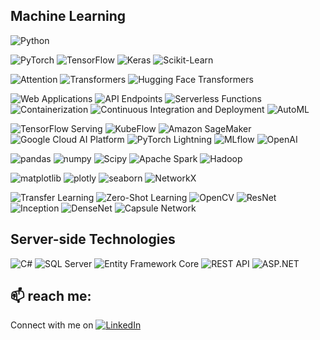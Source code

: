 ## Machine Learning


![Python](https://img.shields.io/badge/-Python-3776AB?style=flat-square&logo=Python&logoColor=white)

![PyTorch](https://img.shields.io/badge/-PyTorch-EE4C2C?style=flat-square&logo=PyTorch&logoColor=white&labelColor=EE4C2C)
![TensorFlow](https://img.shields.io/badge/-TensorFlow-FF6F00?style=flat-square&logo=TensorFlow&logoColor=white&labelColor=FF6F00)
![Keras](https://img.shields.io/badge/-Keras-D00000?style=flat-square&logo=Keras&logoColor=white&labelColor=D00000)
![Scikit-Learn](https://img.shields.io/badge/-Scikit--Learn-F7931E?style=flat-square&logo=scikit-learn&logoColor=white&labelColor=F7931E)

![Attention](https://img.shields.io/badge/-Attention-3E78B2?style=flat-square)
![Transformers](https://img.shields.io/badge/-Transformers-F6A800?style=flat-square)
![Hugging Face Transformers](https://img.shields.io/badge/Hugging%20Face%20Transformers-FF6F00?style=flat-square&logo=Hugging%20Face&logoColor=white)

![Web Applications](https://img.shields.io/badge/Web%20Applications-FFD700?style=for-the-badge&logo=Flask&logoColor=white)
![API Endpoints](https://img.shields.io/badge/API%20Endpoints-1C1C1C?style=for-the-badge&logo=Postman&logoColor=white)
![Serverless Functions](https://img.shields.io/badge/Serverless%20Functions-FFA500?style=for-the-badge&logo=AWSLambda&logoColor=white)
![Containerization](https://img.shields.io/badge/Containerization-1488C6?style=for-the-badge&logo=Docker&logoColor=white)
![Continuous Integration and Deployment](https://img.shields.io/badge/CI%2FCD-239120?style=for-the-badge&logo=github-actions&logoColor=white)
![AutoML](https://img.shields.io/badge/AutoML-FF6F00?style=for-the-badge&logo=TensorFlow&logoColor=white)

![TensorFlow Serving](https://img.shields.io/badge/TensorFlow%20Serving-FF6F00?style=for-the-badge&logo=TensorFlow&logoColor=white)
![KubeFlow](https://img.shields.io/badge/KubeFlow-326CE5?style=for-the-badge&logo=kubernetes&logoColor=white)
![Amazon SageMaker](https://img.shields.io/badge/Amazon%20SageMaker-232F3E?style=for-the-badge&logo=Amazon%20AWS&logoColor=white)
![Google Cloud AI Platform](https://img.shields.io/badge/Google%20Cloud%20AI%20Platform-4285F4?style=for-the-badge&logo=Google%20Cloud&logoColor=white)
![PyTorch Lightning](https://img.shields.io/badge/PyTorch%20Lightning-EE4C2C?style=for-the-badge&logo=PyTorch&logoColor=white)
![MLflow](https://img.shields.io/badge/MLflow-FF6F00?style=for-the-badge&logo=apache&logoColor=white)
![OpenAI](https://img.shields.io/badge/OpenAI-FF6600?style=for-the-badge&logo=openai&logoColor=white)

![pandas](https://img.shields.io/badge/pandas-150458?style=for-the-badge&logo=pandas&logoColor=white) 
![numpy](https://img.shields.io/badge/numpy-013243?style=for-the-badge&logo=numpy&logoColor=white)
![Scipy](https://img.shields.io/badge/Scipy-377EB8?style=for-the-badge&logo=scipy&logoColor=white)
![Apache Spark](https://img.shields.io/badge/Apache_Spark-E25A1C?style=for-the-badge&logo=apache-spark&logoColor=white)
![Hadoop](https://img.shields.io/badge/Hadoop-DF2C14?style=for-the-badge&logo=apache&logoColor=white)

![matplotlib](https://img.shields.io/badge/matplotlib-3776AB?style=for-the-badge&logo=matplotlib&logoColor=white)
![plotly](https://img.shields.io/badge/plotly-3F4F75?style=for-the-badge&logo=plotly&logoColor=white)
![seaborn](https://img.shields.io/badge/seaborn-379F7A?style=for-the-badge&logo=seaborn&logoColor=white)
![NetworkX](https://img.shields.io/badge/NetworkX-414141?style=for-the-badge&logo=NetworkX&logoColor=white)

![Transfer Learning](https://img.shields.io/badge/-Transfer%20Learning-2E8B57?style=flat-square)
![Zero-Shot Learning](https://img.shields.io/badge/Zero--Shot%20Learning-414141?style=flat-square)
![OpenCV](https://img.shields.io/badge/OpenCV-5C3EE8?style=flat-square&logo=OpenCV&logoColor=white)
![ResNet](https://img.shields.io/badge/ResNet-FF6F00?style=flat-square&logo=TensorFlow&logoColor=white)
![Inception](https://img.shields.io/badge/Inception-FF6F00?style=flat-square&logo=TensorFlow&logoColor=white)
![DenseNet](https://img.shields.io/badge/DenseNet-EE4C2C?style=flat-square&logo=PyTorch&logoColor=white)
![Capsule Network](https://img.shields.io/badge/-Capsule%20Network-6B8E23?style=flat-square)

## Server-side Technologies

![C#](https://img.shields.io/badge/C%23-239120?style=for-the-badge&logo=c-sharp&logoColor=white)
![SQL Server](https://img.shields.io/badge/SQL_Server-CC2927?style=for-the-badge&logo=microsoft-sql-server&logoColor=white)
![Entity Framework Core](https://img.shields.io/badge/Entity_Framework_Core-5C2D91?style=for-the-badge&logo=.net&logoColor=white)
![REST API](https://img.shields.io/badge/REST_API-008000?style=for-the-badge&logo=api&logoColor=white)
![ASP.NET](https://img.shields.io/badge/ASP.NET-5C2D91?style=for-the-badge&logo=.net&logoColor=white)




## 📫 reach me:

Connect with me on [![LinkedIn](https://img.shields.io/badge/LinkedIn-0077B5?style=flat&logo=linkedin&logoColor=white)](https://www.linkedin.com/in/real-mohammad-othman/)


<!--
**OthmanMohammad/OthmanMohammad** is a ✨ _special_ ✨ repository because its `README.md` (this file) appears on your GitHub profile.

Here are some ideas to get you started:

- 🔭 I’m currently working on ...
- 🌱 I’m currently learning ...
- 👯 I’m looking to collaborate on ...
- 🤔 I’m looking for help with ...
- 💬 Ask me about ...
- 📫 How to reach me: ...
- ⚡ Fun fact: ...
-->
